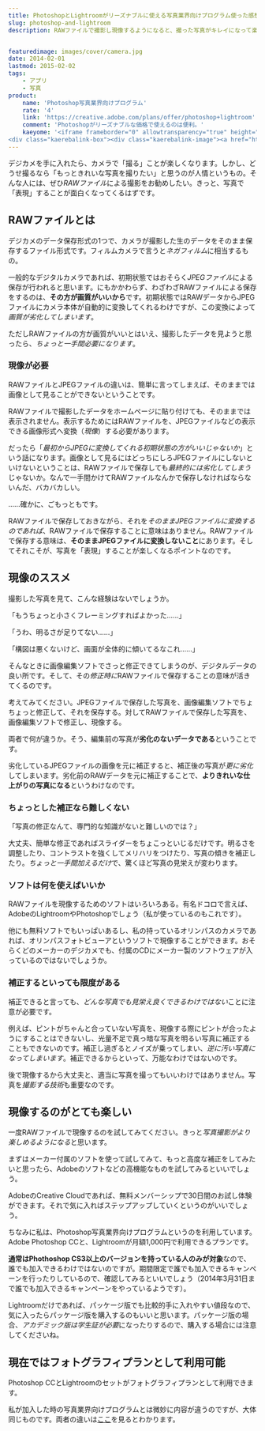 ```yaml
---
title: PhotoshopとLightroomがリーズナブルに使える写真業界向けプログラム使った感想
slug: photoshop-and-lightroom
description: RAWファイルで撮影し現像するようになると、撮った写真がキレイになって楽しくなります。私はAdobe Creative Cloudの写真業界向けプログラムを利用しています。LightroomとPhotoshopがセットで使えてお得です。


featuredimage: images/cover/camera.jpg
date: 2014-02-01
lastmod: 2015-02-02
tags: 
    - アプリ
    - 写真
product:
    name: 'Photoshop写真業界向けプログラム'
    rate: '4'
    link: 'https://creative.adobe.com/plans/offer/photoshop+lightroom'
    comment: 'Photoshopがリーズナブルな価格で使えるのは便利。'
    kaeyome: '<iframe frameborder="0" allowtransparency="true" height="250" width="300" marginheight="0" scrolling="no" src="https://ad.jp.ap.valuecommerce.com/servlet/htmlbanner?sid=3085416&pid=882435025" marginwidth="0"><script language="javascript" src="https://ad.jp.ap.valuecommerce.com/servlet/jsbanner?sid=3085416&pid=882435025"></script><noscript><a href="https://ck.jp.ap.valuecommerce.com/servlet/referral?sid=3085416&pid=882435025" target="_blank" ><img src="https://ad.jp.ap.valuecommerce.com/servlet/gifbanner?sid=3085416&pid=882435025" height="250" width="300" border="0"></a></noscript></iframe>
<div class="kaerebalink-box"><div class="kaerebalink-image"><a href="https://www.amazon.co.jp/exec/obidos/ASIN/B00DAOTQJE/illusionspace-22/ref=nosim/" rel="nofollow" target="_blank"><img src="https://ecx.images-amazon.com/images/I/41Nf2zmv%2BlL._SL160_.jpg" style="border: none;" /></a></div><div class="kaerebalink-info"><div class="kaerebalink-name"><a href="https://www.amazon.co.jp/exec/obidos/ASIN/B00DAOTQJE/illusionspace-22/ref=nosim/" rel="nofollow" target="_blank">Adobe Photoshop Lightroom 5.0 日本語版 Windows/Macintosh版</a><div class="kaerebalink-powered-date">posted with <a href="https://kaereba.com" rel="nofollow" target="_blank">カエレバ</a></div></div><div class="kaerebalink-detail"> アドビシステムズ 2013-06-21    </div><div class="kaerebalink-link1"><div class="shoplinkamazon"><a href="https://www.amazon.co.jp/gp/search?keywords=Adobe%20Photoshop%20Lightroom%205.0&__mk_ja_JP=%83J%83%5E%83J%83i&tag=illusionspace-22" rel="nofollow" target="_blank" title="アマゾン" >Amazonで購入</a></div><div class="shoplinkrakuten"><a href="https://hb.afl.rakuten.co.jp/hgc/0e95387f.f2aef20d.0e953880.25e412bd/?pc=http%3A%2F%2Fsearch.rakuten.co.jp%2Fsearch%2Fmall%2FAdobe%2520Photoshop%2520Lightroom%25205.0%2F-%2Ff.1-p.1-s.1-sf.0-st.A-v.2%3Fx%3D0%26scid%3Daf_ich_link_urltxt%26m%3Dhttp%3A%2F%2Fm.rakuten.co.jp%2F" rel="nofollow" target="_blank" title="楽天市場" >楽天市場で購入</a></div></div></div><div class="booklink-footer" style="clear: left"></div></div>'
---
```


デジカメを手に入れたら、カメラで「撮る」ことが楽しくなります。しかし、どうせ撮るなら「もっときれいな写真を撮りたい」と思うのが人情というもの。そんな人には、ぜひ<em>RAWファイル</em>による撮影をお勧めしたい。きっと、写真で「表現」することが面白くなってくるはずです。


## RAWファイルとは


デジカメのデータ保存形式の1つで、カメラが撮影した生のデータをそのまま保存するファイル形式です。フィルムカメラで言うと<em>ネガフィルム</em>に相当するもの。

一般的なデジタルカメラであれば、初期状態ではおそらく<em>JPEGファイル</em>による保存が行われると思います。にもかかわらず、わざわざRAWファイルによる保存をするのは、<strong>その方が画質がいいから</strong>です。初期状態ではRAWデータからJPEGファイルにカメラ本体が自動的に変換してくれるわけですが、この変換によって<em>画質が劣化してしまいます</em>。

ただしRAWファイルの方が画質がいいとはいえ、撮影したデータを見ようと思ったら、<em>ちょっと一手間必要になります</em>。


### 現像が必要


RAWファイルとJPEGファイルの違いは、簡単に言ってしまえば、そのままでは画像として見ることができないということです。

RAWファイルで撮影したデータをホームページに貼り付けても、そのままでは表示されません。表示するためにはRAWファイルを、JPEGファイルなどの表示できる画像形式へ変換（<em>現像</em>）する必要があります。

だったら「<em>最初からJPEGに変換してくれる初期状態の方がいいじゃないか</em>」という話になります。画像として見るにはどっちにしろJPEGファイルにしないといけないということは、RAWファイルで保存しても<em>最終的には劣化してしまう</em>じゃないか。なんで一手間かけてRAWファイルなんかで保存しなければならないんだ、バカバカしい。

……確かに、ごもっともです。

RAWファイルで保存しておきながら、それを<em>そのままJPEGファイルに変換するのであれば</em>、RAWファイルで保存することに意味はありません。RAWファイルで保存する意味は、<strong>そのままJPEGファイルに変換しないこと</strong>にあります。そしてそれこそが、写真を「表現」することが楽しくなるポイントなのです。


## 現像のススメ


撮影した写真を見て、こんな経験はないでしょうか。

「もうちょっと小さくフレーミングすればよかった……」

「うわ、明るさが足りてない……」

「構図は悪くないけど、画面が全体的に傾いてるなこれ……」

そんなときに画像編集ソフトでさっと修正できてしまうのが、デジタルデータの良い所です。そして、その<em>修正時に</em>RAWファイルで保存することの意味が活きてくるのです。

考えてみてください。JPEGファイルで保存した写真を、画像編集ソフトでちょちょっと修正して、それを保存する。対してRAWファイルで保存した写真を、画像編集ソフトで修正し、現像する。

両者で何が違うか。そう、編集前の写真が<strong>劣化のないデータである</strong>ということです。

劣化しているJPEGファイルの画像を元に補正すると、補正後の写真が<em>更に劣化</em>してしまいます。劣化前のRAWデータを元に補正することで、<strong>よりきれいな仕上がりの写真になる</strong>というわけなのです。


### ちょっとした補正なら難しくない


「写真の修正なんて、専門的な知識がないと難しいのでは？」

大丈夫、簡単な修正であればスライダーをちょこっといじるだけです。明るさを調整したり、コントラストを強くしてメリハリをつけたり、写真の傾きを補正したり。<em>ちょっと一手間加えるだけ</em>で、驚くほど写真の見栄えが変わります。


### ソフトは何を使えばいいか


RAWファイルを現像するためのソフトはいろいろある。有名ドコロで言えば、AdobeのLightroomやPhotoshopでしょう（私が使っているのもこれです）。

他にも無料ソフトでもいっぱいあるし、私の持っているオリンパスのカメラであれば、オリンパスフォトビューアというソフトで現像することができます。おそらくどのメーカーのデジカメでも、付属のCDにメーカー製のソフトウェアが入っているのではないでしょうか。


### 補正するといっても限度がある


補正できると言っても、<em>どんな写真でも見栄え良くできるわけではない</em>ことに注意が必要です。

例えば、ピントがちゃんと合っていない写真を、現像する際にピントが合ったようにすることはできないし、光量不足で真っ暗な写真を明るい写真に補正することもできないのです。補正し過ぎるとノイズが乗ってしまい、<em>逆に汚い写真になってしまいます</em>。補正できるからといって、万能なわけではないのです。

後で現像するから大丈夫と、適当に写真を撮ってもいいわけではありません。写真を<em>撮影する技術</em>も重要なのです。


## 現像するのがとても楽しい


一度RAWファイルで現像するのを試してみてください。きっと<em>写真撮影がより楽しめるようになる</em>と思います。

まずはメーカー付属のソフトを使って試してみて、もっと高度な補正をしてみたいと思ったら、Adobeのソフトなどの高機能なものを試してみるといいでしょう。

AdobeのCreative Cloudであれば、無料メンバーシップで30日間のお試し体験ができます。それで気に入ればステップアップしていくというのがいいでしょう。

ちなみに私は、Photoshop写真業界向けプログラムというのを利用しています。Adobe Photoshop CCと、Lightroomが月額1,000円で利用できるプランです。

<strong>通常はPhothoshop CS3以上のバージョンを持っている人のみが対象</strong>なので、誰でも加入できるわけではないのですが。期間限定で誰でも加入できるキャンペーンを行ったりしているので、確認してみるといいでしょう（2014年3月31日まで誰でも加入できるキャンペーンをやっているようです）。

Lightroomだけであれば、パッケージ版でも比較的手に入れやすい値段なので、気に入ったらパッケージ版を購入するのもいいと思います。パッケージ版の場合、<em>アカデミック版は学生証が必要</em>になったりするので、購入する場合には注意してくださいね。


## 現在ではフォトグラフィプランとして利用可能


Photoshop CCとLightroomのセットがフォトグラフィプランとして利用できます。

私が加入した時の写真業界向けプログラムとは微妙に内容が違うのですが、大体同じものです。両者の違いは<a href="https://blogs.adobe.com/sho/photoshop%E5%8D%98%E4%BD%93%E3%82%88%E3%82%8A%E3%82%82photoshoplightroom%E3%81%AE%E6%96%B9%E3%81%8C%E9%81%A5%E3%81%8B%E3%81%AB%E5%AE%89%E3%81%84%E3%81%AE%E3%81%AF%E3%81%AA%E3%81%9C%EF%BC%9F" target="_blank">ここ</a>を見るとわかります。


  